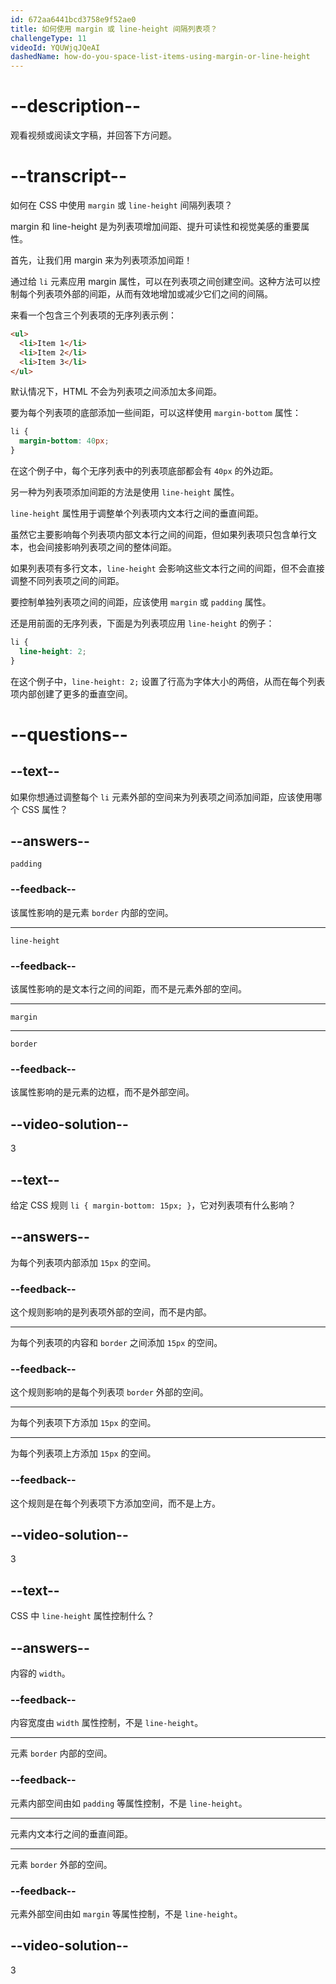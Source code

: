 ```yaml
---
id: 672aa6441bcd3758e9f52ae0
title: 如何使用 margin 或 line-height 间隔列表项？
challengeType: 11
videoId: YQUWjqJQeAI
dashedName: how-do-you-space-list-items-using-margin-or-line-height
---
```


# --description--

观看视频或阅读文字稿，并回答下方问题。

# --transcript--

如何在 CSS 中使用 `margin` 或 `line-height` 间隔列表项？

margin 和 line-height 是为列表项增加间距、提升可读性和视觉美感的重要属性。

首先，让我们用 margin 来为列表项添加间距！

通过给 `li` 元素应用 margin 属性，可以在列表项之间创建空间。这种方法可以控制每个列表项外部的间距，从而有效地增加或减少它们之间的间隔。

来看一个包含三个列表项的无序列表示例：

```html
<ul>
  <li>Item 1</li>
  <li>Item 2</li>
  <li>Item 3</li>
</ul>
```

默认情况下，HTML 不会为列表项之间添加太多间距。

要为每个列表项的底部添加一些间距，可以这样使用 `margin-bottom` 属性：

```css
li {
  margin-bottom: 40px;
}
```

在这个例子中，每个无序列表中的列表项底部都会有 `40px` 的外边距。

另一种为列表项添加间距的方法是使用 `line-height` 属性。

`line-height` 属性用于调整单个列表项内文本行之间的垂直间距。

虽然它主要影响每个列表项内部文本行之间的间距，但如果列表项只包含单行文本，也会间接影响列表项之间的整体间距。

如果列表项有多行文本，`line-height` 会影响这些文本行之间的间距，但不会直接调整不同列表项之间的间距。

要控制单独列表项之间的间距，应该使用 `margin` 或 `padding` 属性。

还是用前面的无序列表，下面是为列表项应用 `line-height` 的例子：

```css
li {
  line-height: 2; 
}
```

在这个例子中，`line-height: 2;` 设置了行高为字体大小的两倍，从而在每个列表项内部创建了更多的垂直空间。

# --questions--

## --text--

如果你想通过调整每个 `li` 元素外部的空间来为列表项之间添加间距，应该使用哪个 CSS 属性？

## --answers--

`padding`

### --feedback--

该属性影响的是元素 `border` 内部的空间。

---

`line-height`

### --feedback--

该属性影响的是文本行之间的间距，而不是元素外部的空间。

---

`margin`

---

`border`

### --feedback--

该属性影响的是元素的边框，而不是外部空间。

## --video-solution--

3

## --text--

给定 CSS 规则 `li { margin-bottom: 15px; }`，它对列表项有什么影响？

## --answers--

为每个列表项内部添加 `15px` 的空间。

### --feedback--

这个规则影响的是列表项外部的空间，而不是内部。

---

为每个列表项的内容和 `border` 之间添加 `15px` 的空间。

### --feedback--

这个规则影响的是每个列表项 `border` 外部的空间。

---

为每个列表项下方添加 `15px` 的空间。

---

为每个列表项上方添加 `15px` 的空间。

### --feedback--

这个规则是在每个列表项下方添加空间，而不是上方。

## --video-solution--

3

## --text--

CSS 中 `line-height` 属性控制什么？

## --answers--

内容的 `width`。

### --feedback--

内容宽度由 `width` 属性控制，不是 `line-height`。

---

元素 `border` 内部的空间。

### --feedback--

元素内部空间由如 `padding` 等属性控制，不是 `line-height`。

---

元素内文本行之间的垂直间距。

---

元素 `border` 外部的空间。

### --feedback--

元素外部空间由如 `margin` 等属性控制，不是 `line-height`。

## --video-solution--

3

